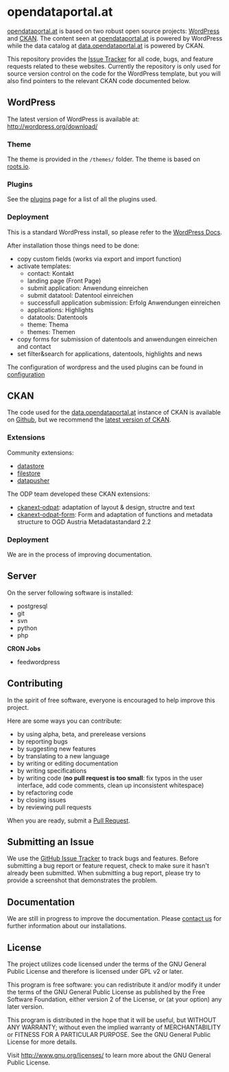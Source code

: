 opendataportal.at
==============

[opendataportal.at](https://www.opendataportal.at/) is based on two robust open source projects: [WordPress](http://wordpress.org) and [CKAN](http://ckan.org). The content seen at [opendataportal.at](http://opendataportal.at) is powered by WordPress while the data catalog at [data.opendataportal.at](http://data.opendataportal.at) is powered by CKAN.

This repository provides the [Issue Tracker](https://github.com/OpenDataPortal-AT/opendataportal.at/issues) for all code, bugs, and feature requests related to these websites. Currently the repository is only used for source version control on the code for the WordPress template, but you will also find pointers to the relevant CKAN code documented below.

## WordPress
The latest version of WordPress is available at: http://wordpress.org/download/

### Theme
The theme is provided in the `/themes/` folder. The theme is based on [roots.io](http://roots.io/starter-theme/).

### Plugins
See the [plugins](plugins.md) page for a list of all the plugins used.

### Deployment
This is a standard WordPress install, so please refer to the [WordPress Docs](http://codex.wordpress.org/Installing_WordPress).

After installation those things need to be done:
- copy custom fields (works via export and import function)
- activate templates:
	- contact: Kontakt 
	- landing page (Front Page)
	- submit application: Anwendung einreichen
	- submit datatool: Datentool einreichen
	- successfull application submission: Erfolg Anwendungen einreichen 
	- applications: Highlights
	- datatools: Datentools
	- theme: Thema
	- themes: Themen
- copy forms for submission of datentools and anwendungen einreichen and contact
- set filter&search for applications, datentools, highlights and news 

The configuration of wordpress and the used plugins can be found in [configuration](configuration.md)

## CKAN
The code used for the [data.opendataportal.at](https://data.opendataportal.at/) instance of CKAN is available on [Github](https://github.com/okfn/ckan/tree/release-datagov), but we recommend the [latest version of CKAN](http://ckan.org/developers/docs-and-download/).

### Extensions
Community extensions:
- [datastore](http://docs.ckan.org/en/latest/maintaining/datastore.html)
- [filestore](http://docs.ckan.org/en/latest/maintaining/filestore.html)
- [datapusher](http://docs.ckan.org/projects/datapusher/en/latest/)

The ODP team developed these CKAN extensions:
- [ckanext-odpat](https://github.com/OpenDataPortal-AT/ckanext-odpat): adaptation of layout & design, structre and text
- [ckanext-odpat-form](https://github.com/OpenDataPortal-AT/ckanext-odpat-form): Form and adaptation of functions and metadata structure to OGD Austria Metadatastandard 2.2

### Deployment
We are in the process of improving documentation.

## Server
On the server following software is installed:
- postgresql
- git
- svn
- python
- php

**CRON Jobs**
- feedwordpress

## Contributing

In the spirit of free software, everyone is encouraged to help improve this project.

Here are some ways you can contribute:

- by using alpha, beta, and prerelease versions
- by reporting bugs
- by suggesting new features
- by translating to a new language
- by writing or editing documentation
- by writing specifications
- by writing code (**no pull request is too small**: fix typos in the user interface, add code comments, clean up inconsistent whitespace)
- by refactoring code
- by closing issues
- by reviewing pull requests

When you are ready, submit a [Pull Request](https://github.com/OpenDataPortal-AT/opendataportal.at/pulls).

## Submitting an Issue
We use the [GitHub Issue Tracker](https://github.com/OpenDataPortal-AT/opendataportal.at/issues) to track bugs and features. Before submitting a bug report or feature request, check to make sure it hasn't already been submitted. When submitting a bug report, please try to provide a screenshot that demonstrates the problem.

## Documentation
We are still in progress to improve the documentation. Please [contact us](https://www.opendataportal.at/kontakt) for further information about our installations.

## License
The project utilizes code licensed under the terms of the GNU General Public License and therefore is licensed under GPL v2 or later.

This program is free software: you can redistribute it and/or modify it under the terms of the GNU General Public License as published by the Free Software Foundation, either version 2 of the License, or (at your option) any later version.

This program is distributed in the hope that it will be useful, but WITHOUT ANY WARRANTY; without even the implied warranty of MERCHANTABILITY or FITNESS FOR A PARTICULAR PURPOSE. See the GNU General Public License for more details.

Visit http://www.gnu.org/licenses/ to learn more about the GNU General Public License.










